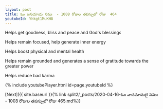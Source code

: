 ```yaml
---
layout: post
title: ఓం జనయాయ నమః  - 1008 రోజుల తపస్సులో రోజు  464
youtubeId: Yhkgt1MuKH8
---
```

 
 
Helps get goodness, bliss and peace and God's blessings
 
Helps remain focused, help generate inner energy 
 
Helps boost physical and mental health 
 
Helps remain grounded and generates a sense of gratitude towards the greater power 
 
Helps reduce bad karma
 
 
 
 


{% include youtubePlayer.html id=page.youtubeId %}
 
[Next]({{ site.baseurl }}{% link  split2/_posts/2020-04-16-ఓం వానమామలై నమః  - 1008 రోజుల తపస్సులో రోజు  465.md%})
 

